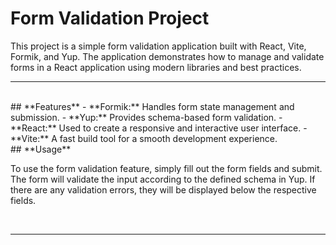 # Form Validation Project
<p>This project is a simple form validation application built with React, Vite, Formik, and Yup. The application demonstrates how to manage and validate forms in a React application using modern libraries and best practices.</p>
<hr/> <br/>
## **Features**
-  **Formik:** Handles form state management and submission.
-  **Yup:** Provides schema-based form validation.
-  **React:** Used to create a responsive and interactive user interface.
-  **Vite:** A fast build tool for a smooth development experience.
<br/>
##  **Usage**
<p>To use the form validation feature, simply fill out the form fields and submit. The form will validate the input according to the defined schema in Yup. If there are any validation errors, they will be displayed below the respective fields.</p>
<br/>
<hr/>
